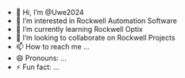 - 👋 Hi, I’m @Uwe2024
- 👀 I’m interested in Rockwell Automation Software
- 🌱 I’m currently learning Rockwell Optix
- 💞️ I’m looking to collaborate on Rockwell Projects
- 📫 How to reach me ...
- 😄 Pronouns: ...
- ⚡ Fun fact: ...

<!---
Uwe2024/Uwe2024 is a ✨ special ✨ repository because its `README.md` (this file) appears on your GitHub profile.
You can click the Preview link to take a look at your changes.
--->
